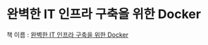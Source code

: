 # 완벽한 IT 인프라 구축을 위한 Docker
책 이름 : [완벽한 IT 인프라 구축을 위한 Docker](https://product.kyobobook.co.kr/detail/S000000833213)  
